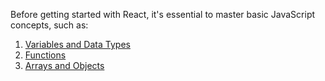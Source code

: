 Before getting started with React, it's essential to master basic JavaScript concepts, such as:

1. [Variables and Data Types](./01%20-%20variablesAndDataTypes.md)
2. [Functions](./02%20-%20functions.md)
3. [Arrays and Objects](./03%20-%20arraysAndObjects.md)